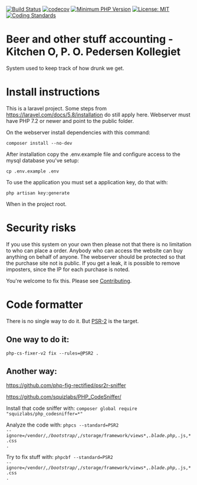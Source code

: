 [![Build Status](https://travis-ci.com/eKristensen/beer.svg?branch=master)](https://travis-ci.com/eKristensen/beer)
[![codecov](https://codecov.io/gh/eKristensen/beer/branch/master/graph/badge.svg)](https://codecov.io/gh/eKristensen/beer)
[![Minimum PHP Version](http://img.shields.io/badge/php-%3E%3D%207.2-8892BF.svg)](https://php.net/)
[![License: MIT](https://img.shields.io/badge/License-MIT-green.svg)](LICENSE)
[![Coding Standards](https://img.shields.io/badge/cs-PSR--2-yellow.svg)](https://www.php-fig.org/psr/psr-2/)

# Beer and other stuff accounting - Kitchen O, P. O. Pedersen Kollegiet

System used to keep track of how drunk we get.

# Install instructions

This is a laravel project. Some steps from https://laravel.com/docs/5.8/installation do still apply here. Webserver must have PHP 7.2 or newer and point to the public folder.

On the webserver install dependencies with this command:

<code>composer install --no-dev</code> 

After installation copy the .env.example file and configure access to the mysql database you've setup:

<code>cp .env.example .env</code>

To use the application you must set a application key, do that with:

<code>php artisan key:generate</code>

When in the project root.

# Security risks

If you use this system on your own then please not that there is no limitation to who can place a order. Anybody who can access the website can buy anything on behalf of anyone. The webserver should be protected so that the purchase site not is public. If you get a leak, it is possible to remove imposters, since the IP for each purchase is noted.

You're welcome to fix this. Please see [Contributing](CONTRIBUTING.md).

# Code formatter

There is no single way to do it. But [PSR-2](https://www.php-fig.org/psr/psr-2/) is the target.

## One way to do it:

<code>php-cs-fixer-v2 fix --rules=@PSR2 .</code>

## Another way:

https://github.com/php-fig-rectified/psr2r-sniffer

https://github.com/squizlabs/PHP_CodeSniffer/

Install that code sniffer with: <code>composer global require "squizlabs/php_codesniffer=*"</code>

Analyze the code with:
<code>phpcs --standard=PSR2 --ignore=/vendor/*,/bootstrap/*,/storage/framework/views*,*.blade.php,*.js,*.css .</code>

Try to fix stuff with:
<code>phpcbf --standard=PSR2 --ignore=/vendor/*,/bootstrap/*,/storage/framework/views*,*.blade.php,*.js,*.css .</code>
